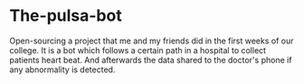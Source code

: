 # The-pulsa-bot
Open-sourcing a project that me and my friends did in the first weeks of our college. It is a bot which follows a certain path in a hospital to collect patients heart beat. And afterwards the data shared to the doctor's phone if any abnormality is detected. 
